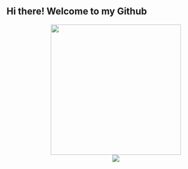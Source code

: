 ## Hi there! Welcome to my Github

<div align="center">
  <a href="https://github.com/ruzhan05/github-readme-stats">
    <img height=300 src="https://github-readme-stats.vercel.app/api/top-langs/?username=ruzhan05&hide=dart&theme=merko&border_radius=10" />
  </a>
</div>


<div align="center">
  <a href="https://github.com/ruzhan05/Grants-dashboard">
    <img src="https://github-readme-stats.vercel.app/api/pin/?username=ruzhan05&repo=Grants-dashboard" />
  </a>
</div>
<!--
**ruzhan05/ruzhan05** is a ✨ _special_ ✨ repository because its `README.md` (this file) appears on your GitHub profile.

Here are some ideas to get you started:

- 🔭 I’m currently working on ...
- 🌱 I’m currently learning ...
- 👯 I’m looking to collaborate on ...
- 🤔 I’m looking for help with ...
- 💬 Ask me about ...
- 📫 How to reach me: ...
- 😄 Pronouns: ...
- ⚡ Fun fact: ...
-->
